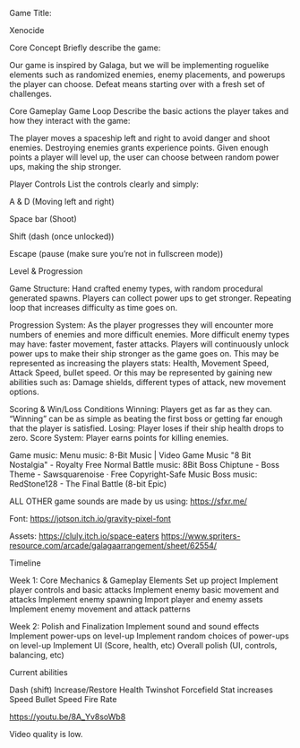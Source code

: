 Game Title:

Xenocide

Core Concept
Briefly describe the game:

Our game is inspired by Galaga, but we will be implementing roguelike elements such as randomized enemies, enemy placements, and powerups the player can choose. Defeat means starting over with a fresh set of challenges.

Core Gameplay
Game Loop
Describe the basic actions the player takes and how they interact with the game:

The player moves a spaceship left and right to avoid danger and shoot enemies. Destroying enemies grants experience points. Given enough points a player will level up, the user can choose between random power ups, making the ship stronger.

Player Controls
List the controls clearly and simply:

A & D (Moving left and right)

Space bar (Shoot)

Shift (dash (once unlocked))

Escape (pause (make sure you’re not in fullscreen mode))



Level & Progression

Game Structure:
Hand crafted enemy types, with random procedural generated spawns.
Players can collect power ups to get stronger.
Repeating loop that increases difficulty as time goes on.

Progression System:
As the player progresses they will encounter more numbers of enemies and more difficult enemies.
More difficult enemy types may have: faster movement, faster attacks.
Players will continuously unlock power ups to make their ship stronger as the game goes on.
This may be represented as increasing the players stats: Health, Movement Speed, Attack Speed, bullet speed.
Or this may be represented by gaining new abilities such as: Damage shields, different types of attack, new movement options.


Scoring & Win/Loss Conditions
Winning:
Players get as far as they can. “Winning” can be as simple as beating the first boss or getting far enough that the player is satisfied.
Losing:
Player loses if their ship health drops to zero.
Score System:
Player earns points for killing enemies.

Game music:
Menu music:
8-Bit Music | Video Game Music "8 Bit Nostalgia" - Royalty Free
Normal Battle music:
8Bit Boss Chiptune - Boss Theme - Sawsquarenoise · Free Copyright-Safe Music
Boss music: 
RedStone128 - The Final Battle (8-bit Epic)

ALL OTHER game sounds are made by us using: 
https://sfxr.me/ 

Font:
https://jotson.itch.io/gravity-pixel-font 

Assets:
https://cluly.itch.io/space-eaters
https://www.spriters-resource.com/arcade/galagaarrangement/sheet/62554/ 

Timeline 

Week 1: Core Mechanics & Gameplay Elements
Set up project
Implement player controls and basic attacks
Implement enemy basic movement and attacks
Implement enemy spawning
Import player and enemy assets
Implement enemy movement and attack patterns

Week 2: Polish and Finalization
Implement sound and sound effects
Implement power-ups on level-up
Implement random choices of power-ups on level-up
Implement UI (Score, health, etc)
Overall polish (UI, controls, balancing, etc)


Current abilities

Dash (shift)
Increase/Restore Health
Twinshot
Forcefield
Stat increases
Speed
Bullet Speed
Fire Rate


https://youtu.be/8A_Yv8soWb8

Video quality is low.
